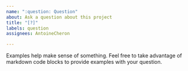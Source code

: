 ```yaml
---
name: ":question: Question"
about: Ask a question about this project
title: "[?]"
labels: question
assignees: AntoineCheron

---
```


Examples help make sense of something. Feel free to take advantage of markdown code blocks to provide examples with your question.
